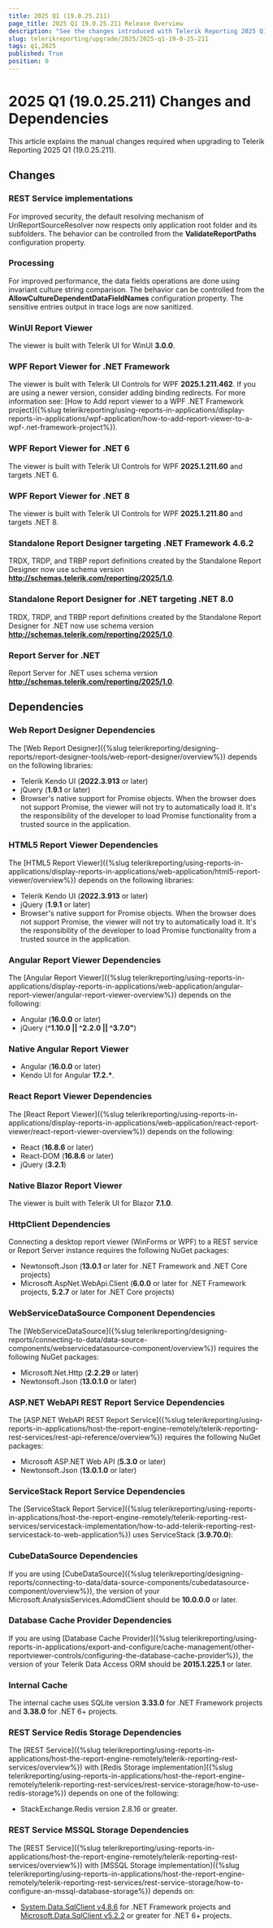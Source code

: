 ```yaml
---
title: 2025 Q1 (19.0.25.211)
page_title: 2025 Q1 19.0.25.211 Release Overview
description: "See the changes introduced with Telerik Reporting 2025 Q1 (19.0.25.211) that should be considered before upgrading, and the 3rd party products & packages this version depends on."
slug: telerikreporting/upgrade/2025/2025-q1-19-0-25-211
tags: q1,2025
published: True
position: 0
---
```


# 2025 Q1 (19.0.25.211) Changes and Dependencies

This article explains the manual changes required when upgrading to Telerik Reporting 2025 Q1 (19.0.25.211).

## Changes

### REST Service implementations

For improved security, the default resolving mechanism of UriReportSourceResolver now respects only application root folder and its subfolders. The behavior can be controlled from the **ValidateReportPaths** configuration property.

### Processing

For improved performance, the data fields operations are done using invariant culture string comparison. The behavior can be controlled from the **AllowCultureDependentDataFieldNames** configuration property.
The sensitive entries output in trace logs are now sanitized.

### WinUI Report Viewer

The viewer is built with Telerik UI for WinUI __3.0.0__.

### WPF Report Viewer for .NET Framework

The viewer is built with Telerik UI Controls for WPF __2025.1.211.462__. If you are using a newer version, consider adding binding redirects. For more information see: [How to Add report viewer to a WPF .NET Framework project]({%slug telerikreporting/using-reports-in-applications/display-reports-in-applications/wpf-application/how-to-add-report-viewer-to-a-wpf-.net-framework-project%}).

### WPF Report Viewer for .NET 6

The viewer is built with Telerik UI Controls for WPF __2025.1.211.60__ and targets .NET 6.

### WPF Report Viewer for .NET 8

The viewer is built with Telerik UI Controls for WPF __2025.1.211.80__ and targets .NET 8.

### Standalone Report Designer targeting .NET Framework 4.6.2

TRDX, TRDP, and TRBP report definitions created by the Standalone Report Designer now use schema version __http://schemas.telerik.com/reporting/2025/1.0__.

### Standalone Report Designer for .NET targeting .NET 8.0

TRDX, TRDP, and TRBP report definitions created by the Standalone Report Designer for .NET now use schema version __http://schemas.telerik.com/reporting/2025/1.0__.

### Report Server for .NET

Report Server for .NET uses schema version __http://schemas.telerik.com/reporting/2025/1.0__.

## Dependencies

### Web Report Designer Dependencies

The [Web Report Designer]({%slug telerikreporting/designing-reports/report-designer-tools/web-report-designer/overview%}) depends on the following libraries:

* Telerik Kendo UI (__2022.3.913__ or later)
* jQuery (__1.9.1__ or later)
* Browser's native support for Promise objects. When the browser does not support Promise, the viewer will not try to automatically load it. It's the responsibility of the developer to load Promise functionality from a trusted source in the application.

### HTML5 Report Viewer Dependencies

The [HTML5 Report Viewer]({%slug telerikreporting/using-reports-in-applications/display-reports-in-applications/web-application/html5-report-viewer/overview%}) depends on the following libraries:

* Telerik Kendo UI (__2022.3.913__ or later)
* jQuery (__1.9.1__ or later)
* Browser's native support for Promise objects. When the browser does not support Promise, the viewer will not try to automatically load it. It's the responsibility of the developer to load Promise functionality from a trusted source in the application.

### Angular Report Viewer Dependencies

The [Angular Report Viewer]({%slug telerikreporting/using-reports-in-applications/display-reports-in-applications/web-application/angular-report-viewer/angular-report-viewer-overview%}) depends on the following:

* Angular (__16.0.0__ or later)
* jQuery (__^1.10.0 || ^2.2.0 || ^3.7.0"__)

### Native Angular Report Viewer

* Angular (__16.0.0__ or later)
* Kendo UI for Angular __17.2.*__.

### React Report Viewer Dependencies

The [React Report Viewer]({%slug telerikreporting/using-reports-in-applications/display-reports-in-applications/web-application/react-report-viewer/react-report-viewer-overview%}) depends on the following:

* React (__16.8.6__ or later)
* React-DOM (__16.8.6__ or later)
* jQuery (__3.2.1__)

### Native Blazor Report Viewer

The viewer is built with Telerik UI for Blazor __7.1.0__.

### HttpClient Dependencies

Connecting a desktop report viewer (WinForms or WPF) to a REST service or Report Server instance requires the following NuGet packages:

* Newtonsoft.Json (__13.0.1__ or later for .NET Framework and .NET Core projects)
* Microsoft.AspNet.WebApi.Client (__6.0.0__ or later for .NET Framework projects, __5.2.7__ or later for .NET Core projects)

### WebServiceDataSource Component Dependencies

The [WebServiceDataSource]({%slug telerikreporting/designing-reports/connecting-to-data/data-source-components/webservicedatasource-component/overview%}) requires the following NuGet packages:

* Microsoft.Net.Http (__2.2.29__ or later)
* Newtonsoft.Json (__13.0.1.0__ or later)

### ASP.NET WebAPI REST Report Service Dependencies

The [ASP.NET WebAPI REST Report Service]({%slug telerikreporting/using-reports-in-applications/host-the-report-engine-remotely/telerik-reporting-rest-services/rest-api-reference/overview%}) requires the following NuGet packages:

* Microsoft ASP.NET Web API (__5.3.0__ or later)
* Newtonsoft.Json (__13.0.1.0__ or later)

### ServiceStack Report Service Dependencies

The [ServiceStack Report Service]({%slug telerikreporting/using-reports-in-applications/host-the-report-engine-remotely/telerik-reporting-rest-services/servicestack-implementation/how-to-add-telerik-reporting-rest-servicestack-to-web-application%}) uses ServiceStack (__3.9.70.0__):

### CubeDataSource Dependencies

If you are using [CubeDataSource]({%slug telerikreporting/designing-reports/connecting-to-data/data-source-components/cubedatasource-component/overview%}), the version of your Microsoft.AnalysisServices.AdomdClient should be __10.0.0.0__ or later.

### Database Cache Provider Dependencies

If you are using [Database Cache Provider]({%slug telerikreporting/using-reports-in-applications/export-and-configure/cache-management/other-reportviewer-controls/configuring-the-database-cache-provider%}), the version of your Telerik Data Access ORM should be __2015.1.225.1__ or later.

### Internal Cache

The internal cache uses SQLite version __3.33.0__ for .NET Framework projects and __3.38.0__ for .NET 6+ projects.

### REST Service Redis Storage Dependencies

The [REST Service]({%slug telerikreporting/using-reports-in-applications/host-the-report-engine-remotely/telerik-reporting-rest-services/overview%}) with [Redis Storage implementation]({%slug telerikreporting/using-reports-in-applications/host-the-report-engine-remotely/telerik-reporting-rest-services/rest-service-storage/how-to-use-redis-storage%}) depends on one of the following:

* StackExchange.Redis version 2.8.16 or greater.

### REST Service MSSQL Storage Dependencies

The [REST Service]({%slug telerikreporting/using-reports-in-applications/host-the-report-engine-remotely/telerik-reporting-rest-services/overview%}) with [MSSQL Storage implementation]({%slug telerikreporting/using-reports-in-applications/host-the-report-engine-remotely/telerik-reporting-rest-services/rest-service-storage/how-to-configure-an-mssql-database-storage%}) depends on:

* [System.Data.SqlClient v4.8.6](https://www.nuget.org/packages/System.Data.SqlClient/4.8.6) for .NET Framework projects and [Microsoft.Data.SqlClient v5.2.2](https://www.nuget.org/packages/Microsoft.Data.SqlClient/5.2.2) or greater for .NET 6+ projects.
